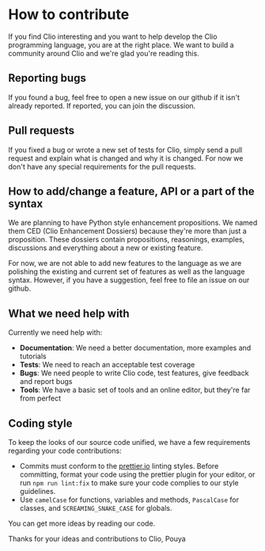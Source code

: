 # How to contribute

If you find Clio interesting and you want to help develop the Clio programming language, you are at the right place.
We want to build a community around Clio and we're glad you're reading this.

## Reporting bugs

If you found a bug, feel free to open a new issue on our github if it isn't already reported. If reported,
you can join the discussion.

## Pull requests

If you fixed a bug or wrote a new set of tests for Clio, simply send a pull request and explain what is changed
and why it is changed. For now we don't have any special requirements for the pull requests.

## How to add/change a feature, API or a part of the syntax

We are planning to have Python style enhancement propositions.
We named them CED (Clio Enhancement Dossiers) because they're more than just a proposition.
These dossiers contain propositions, reasonings, examples, discussions and everything about a
new or existing feature.

For now, we are not able to add new features to the language as we are polishing the existing and current
set of features as well as the language syntax. However, if you have a suggestion, feel free to file an issue
on our github.

## What we need help with

Currently we need help with:

- **Documentation**: We need a better documentation, more examples and tutorials
- **Tests**: We need to reach an acceptable test coverage
- **Bugs**: We need people to write Clio code, test features, give feedback and report bugs
- **Tools**: We have a basic set of tools and an online editor, but they're far from perfect

## Coding style

To keep the looks of our source code unified, we have a few requirements regarding your code contributions:

- Commits must conform to the [prettier.io](https://prettier.io/) linting styles. Before committing, format your code using the prettier plugin for your editor, or run `npm run lint:fix` to make sure your code complies to our style guidelines.
- Use `camelCase` for functions, variables and methods, `PascalCase` for classes, and `SCREAMING_SNAKE_CASE` for globals.

You can get more ideas by reading our code.

Thanks for your ideas and contributions to Clio,
Pouya
